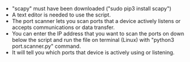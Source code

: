 - "scapy" must have been downloaded ("sudo pip3 install scapy")
- A text editor is needed to use the script.
- The port scanner lets you scan ports that a device actively listens or accepts communications or data transfer.
- You can enter the IP address that you want to scan the ports on down below the script and run the file on terminal (Linux) with "python3 port.scanner.py" command.
- It will tell you which ports that device is actively using or listening.
